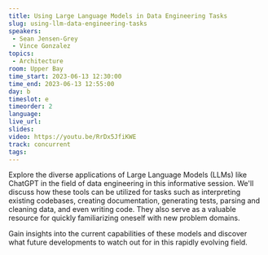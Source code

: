 ```yaml
---
title: Using Large Language Models in Data Engineering Tasks
slug: using-llm-data-engineering-tasks
speakers:
 - Sean Jensen-Grey
 - Vince Gonzalez
topics:
 - Architecture
room: Upper Bay
time_start: 2023-06-13 12:30:00
time_end: 2023-06-13 12:55:00
day: b
timeslot: e
timeorder: 2
language: 
live_url: 
slides: 
video: https://youtu.be/RrDx5JfiKWE
track: concurrent
tags:
---
```


Explore the diverse applications of Large Language Models (LLMs) like ChatGPT in the field of data engineering in this informative session. We'll discuss how these tools can be utilized for tasks such as interpreting existing codebases, creating documentation, generating tests, parsing and cleaning data, and even writing code. They also serve as a valuable resource for quickly familiarizing oneself with new problem domains.

Gain insights into the current capabilities of these models and discover what future developments to watch out for in this rapidly evolving field. 
 